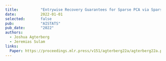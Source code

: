 ```yaml
---
title:          "Entrywise Recovery Guarantees for Sparse PCA via Sparsistent Algorithms"
date:           2022-01-01
selected:       false
pub:            "AISTATS"
pub_date:       "2022"
authors:
  - Joshua Agterberg
  - Jeremias Sulam
links:
  Paper: https://proceedings.mlr.press/v151/agterberg22a/agterberg22a.pdf
---
```

